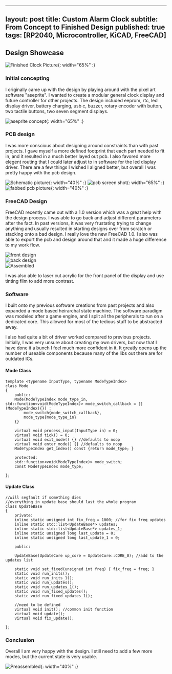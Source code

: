 
---
layout: post
title: Custom Alarm Clock 
subtitle: From Concept to Finished Design
published: true
tags: [RP2040, Microcontroller, KiCAD, FreeCAD]
---

## Design Showcase 

![Finished Clock Picture](https://github.com/hbchaney/hbchaney.github.io/blob/master/assets/img/alarm_clock/finished_clock.jpg?raw=true){: width="65%" :}

### Initial concepting 

I originally came up with the design by playing around with the pixel art software "aseprite". I wanted to create a modular general clock display and future controller for other projects. The design included eeprom, rtc, 
led display driver, battery charging, usb c, buzzer, rotary encoder with button, two tactile buttons, two seven segment displays. 

![aseprite concept](https://github.com/hbchaney/hbchaney.github.io/blob/master/assets/img/alarm_clock/ClockConcept.png?raw=true){: width="65%" :}

### PCB design 

I was more conscious about designing around constraints than with past projects. I gave myself a more defined footprint that each part needed to fit in, and it resulted in a much better layed out pcb. I also favored more elegent routing that I could later adjust to in software for the led display driver. There are a few things I wished I aligned better, but overall I was pretty happy with the pcb design.

![Schematic picture](https://github.com/hbchaney/hbchaney.github.io/blob/master/assets/img/alarm_clock/Schematic.png?raw=true){: width="40%" :} 
![pcb screen shot](https://github.com/hbchaney/hbchaney.github.io/blob/master/assets/img/alarm_clock/PCB_design.png?raw=true){: width="65%" :}   
![fabbed pcb picture](https://github.com/hbchaney/hbchaney.github.io/blob/master/assets/img/alarm_clock/pcb_back.jpg.jpg?raw=true){: width="40%" :}  


### FreeCAD Design 

FreeCAD recently came out with a 1.0 version which was a great help with the design process. I was able to go back and adjust different parameters after the fact. In past versions, it was very frustating trying to change anything and usually resulted in starting designs over from scratch or stacking onto a bad design. I really love the new FreeCAD 1.0. I also was able to export the pcb and design around that and it made a huge difference to my work flow.

![front design](https://github.com/hbchaney/hbchaney.github.io/blob/master/assets/img/alarm_clock/FrontFace_CAD.png?raw=true)  
![back design](https://github.com/hbchaney/hbchaney.github.io/blob/master/assets/img/alarm_clock/BackFace_CAD.png?raw=true)  
![Assembled](https://github.com/hbchaney/hbchaney.github.io/blob/master/assets/img/alarm_clock/Assembled_CAD.png?raw=true)

I was also able to laser cut acrylic for the front panel of the display and use tinting film to add more contrast.


### Software 

I built onto my previous software creations from past projects and also expanded a mode based heirarchal state machine. The software paradigm was modeled after a game engine, and I split all the peripherals to run on a dedicated core. This allowed for most of the tedious stuff to be abstracted away. 

I also had quite a bit of driver worked compared to previous projects. Initially, I was very unsure about creating my own drivers, but now that I have done it a bunch I feel much more confident in it. It greatly opens up the number of useable components because many of the libs out there are for outdated ICs. 

#### Mode Class

```
template <typename InputType, typename ModeTypeIndex>
class Mode 
{
    public: 
    Mode(ModeTypeIndex mode_type_in, std::function<void(ModeTypeIndex)> mode_switch_callback = [](ModeTypeIndex){}) : 
        mode_switch{mode_switch_callback}, 
        mode_type{mode_type_in}
    {} 

    virtual void process_input(InputType in) = 0; 
    virtual void tick() = 0; 
    virtual void exit_mode() {} //defaults to noop
    virtual void enter_mode() {} //defaults to noop
    ModeTypeIndex get_index() const {return mode_type; }

    protected: 
    std::function<void(ModeTypeIndex)> mode_switch; 
    const ModeTypeIndex mode_type; 

}; 
```

#### Update Class 
```
//will segfault if something dies 
//everything in update base should last the whole program 
class UpdateBase 
{
    private: 
    inline static unsigned int fix_freq = 1000; //for fix freq updates 
    inline static std::list<UpdateBase*> updates; 
    inline static std::list<UpdateBase*> updates_1; 
    inline static unsigned long last_update = 0; 
    inline static unsigned long last_update_1 = 0; 

    public: 

    UpdateBase(UpdateCore up_core = UpdateCore::CORE_0); //add to the updates list

    static void set_fixed(unsigned int freq) { fix_freq = freq; }
    static void run_inits(); 
    static void run_inits_1(); 
    static void run_updates(); 
    static void run_updates_1(); 
    static void run_fixed_updates(); 
    static void run_fixed_updates_1(); 

    //need to be defined
    virtual void init(); //common init function
    virtual void update(); 
    virtual void fix_update(); 

}; 
```


### Conclusion 

Overall I am very happy with the design. I still need to add a few more modes, but the current state is very usable. 

![Preassembled](https://github.com/hbchaney/hbchaney.github.io/blob/master/assets/img/alarm_clock/alarm_side.jpg.jpg?raw=true){: width="40%" :} 